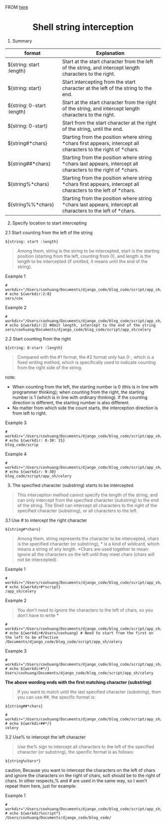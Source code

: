 FROM [here](https://www.programmersought.com/article/60733977116/)
<center> <h1>Shell string interception</h1> </center>

1. Summary

format | Explanation
---|---
${string: start :length}|	Start at the start character from the left of the string, and intercept length characters to the right.
${string: start}    |	Start intercepting from the start character at the left of the string to the end.
${string: 0-start :length}    |	Start at the start character from the right of the string, and intercept length characters to the right.
${string: 0-start}|	Start from the start character at the right of the string, until the end.
${string#*chars}|	Starting from the position where string *chars first appears, intercept all characters to the right of *chars.
${string##*chars}|	Starting from the position where string *chars last appears, intercept all characters to the right of *chars.
${string%*chars}|	Starting from the position where string *chars first appears, intercept all characters to the left of *chars.
${string%%*chars}|	Starting from the position where string *chars last appears, intercept all characters to the left of *chars.

2. Specify location to start intercepting

2.1 Start counting from the left of the string
```
${string: start :length}
```
> Among them, string is the string to be intercepted, start is the starting position (starting from the left, counting from 0), and length is the length to be intercepted (if omitted, it means until the end of the string).  
    
Example 1  
```
# workdir="/Users/coxhuang/Documents/django_code/blog_code/script/app_sh/celery"
# echo ${workdir:2:8}
sers/cox
```
Example 2
```
# workdir="/Users/coxhuang/Documents/django_code/blog_code/script/app_sh/celery"
# echo ${workdir:2} #Omit length, intercept to the end of the string
sers/coxhuang/Documents/django_code/blog_code/script/app_sh/celery
```

2.2 Start counting from the right
```
${string: 0-start :length}
```
> Compared with the #1 format, the #2 format only has 0-, which is a fixed writing method, which is specifically used to indicate counting from the right side of the string.

note:
- When counting from the left, the starting number is 0 (this is in line with programmer thinking); when counting from the right, the starting number is 1 (which is in line with ordinary thinking). If the counting direction is different, the starting number is also different.
- No matter from which side the count starts, the interception direction is from left to right.

Example 3
```
# workdir="/Users/coxhuang/Documents/django_code/blog_code/script/app_sh/celery"
# echo ${workdir: 0-30: 15}
blog_code/scrip
```
Example 4
```
# workdir="/Users/coxhuang/Documents/django_code/blog_code/script/app_sh/celery"
# echo ${workdir: 0-30}
blog_code/script/app_sh/celery
```

3. The specified character (substring) starts to be intercepted

> This interception method cannot specify the length of the string, and can only intercept from the specified character (substring) to the end of the string. The Shell can intercept all characters to the right of the specified character (substring), or all characters to the left.

3.1  Use # to intercept the right character
```
${string#*chars}
```

> Among them, string represents the character to be intercepted, chars is the specified character (or substring), * is a kind of wildcard, which means a string of any length. *Chars are used together to mean: ignore all the characters on the left until they meet chars (chars will not be intercepted).

Example 1
```
# workdir="/Users/coxhuang/Documents/django_code/blog_code/script/app_sh/celery"
# echo ${workdir#*script}
/app_sh/celery
```

Example 2

> You don’t need to ignore the characters to the left of chars, so you don’t have to write *

```
# workdir="/Users/coxhuang/Documents/django_code/blog_code/script/app_sh/celery"
# echo ${workdir#/Users/coxhuang} # Need to start from the first on the left to be effective
/Documents/django_code/blog_code/script/app_sh/celery
```

Example 3
```
# workdir="/Users/coxhuang/Documents/django_code/blog_code/script/app_sh/celery"
# echo ${workdir#*/}
Users/coxhuang/Documents/django_code/blog_code/script/app_sh/celery
```
**The above wording ends with the first matching character (substring)**

> If you want to match until the last specified character (substring), then you can use ##, the specific format is:

```
${string##*chars}
```

```
# workdir="/Users/coxhuang/Documents/django_code/blog_code/script/app_sh/celery"
# echo ${workdir##*/}
celery
```

3.2 Use% to intercept the left character

> Use the% sign to intercept all characters to the left of the specified character (or substring), the specific format is as follows:

```
${string%chars*}
```
caution, Because you want to intercept the characters on the left of chars and ignore the characters on the right of chars, soIt should be to the right of chars. In other respects,% and # are used in the same way, so I won’t repeat them here, just for example:

Example 1
```
# workdir="/Users/coxhuang/Documents/django_code/blog_code/script/app_sh/celery"
# echo ${workdir%script*}
/Users/coxhuang/Documents/django_code/blog_code/
```
